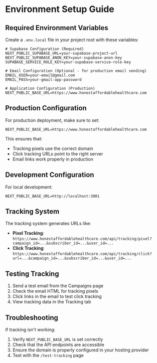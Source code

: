 # Environment Setup Guide

## Required Environment Variables

Create a `.env.local` file in your project root with these variables:

```env
# Supabase Configuration (Required)
NEXT_PUBLIC_SUPABASE_URL=your-supabase-project-url
NEXT_PUBLIC_SUPABASE_ANON_KEY=your-supabase-anon-key
SUPABASE_SERVICE_ROLE_KEY=your-supabase-service-role-key

# Email Configuration (Optional - for production email sending)
EMAIL_USER=your-email@gmail.com
EMAIL_PASS=your-gmail-app-password

# Application Configuration (Production)
NEXT_PUBLIC_BASE_URL=https://www.honestaffordablehealthcare.com
```

## Production Configuration

For production deployment, make sure to set:

```env
NEXT_PUBLIC_BASE_URL=https://www.honestaffordablehealthcare.com
```

This ensures that:
- Tracking pixels use the correct domain
- Click tracking URLs point to the right server
- Email links work properly in production

## Development Configuration

For local development:

```env
NEXT_PUBLIC_BASE_URL=http://localhost:3001
```

## Tracking System

The tracking system generates URLs like:
- **Pixel Tracking**: `https://www.honestaffordablehealthcare.com/api/tracking/pixel?campaign_id=...&subscriber_id=...&user_id=...`
- **Click Tracking**: `https://www.honestaffordablehealthcare.com/api/tracking/click?url=...&campaign_id=...&subscriber_id=...&user_id=...`

## Testing Tracking

1. Send a test email from the Campaigns page
2. Check the email HTML for tracking pixels
3. Click links in the email to test click tracking
4. View tracking data in the Tracking tab

## Troubleshooting

If tracking isn't working:
1. Verify `NEXT_PUBLIC_BASE_URL` is set correctly
2. Check that the API endpoints are accessible
3. Ensure the domain is properly configured in your hosting provider
4. Test with the `/test-tracking` page 
